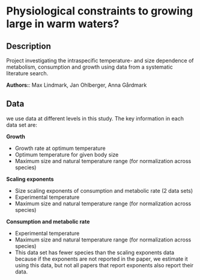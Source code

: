 # Physiological constraints to growing large in warm waters?
## Description
Project investigating the intraspecific temperature- and size dependence of metabolism, consumption and growth using data from a systematic literature search.

**Authors:**: Max Lindmark, Jan Ohlberger, Anna Gårdmark

## Data
we use data at different levels in this study. The key information in each data set are:

**Growth**
+ Growth rate at optimum temperature
+ Optimum temperature for given body size
+ Maximum size and natural temperature range (for normalization across species)

**Scaling exponents**
+ Size scaling exponents of consumption and metabolic rate (2 data sets)
+ Experimental temperature
+ Maximum size and natural temperature range (for normalization across species)
 
**Consumption and metabolic rate**
+ Experimental temperature
+ Maximum size and natural temperature range (for normalization across species)
+ This data set has fewer species than the scaling exponents data because if the exponents are not reported in the paper, we estimate it using this data, but not all papers that report exponents also report their data.
 
